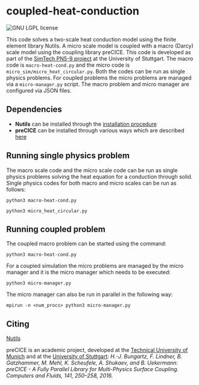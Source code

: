 # coupled-heat-conduction

<a style="text-decoration: none" href="https://github.com/precice/fenics-adapter/blob/master/LICENSE" target="_blank">
    <img src="https://img.shields.io/github/license/IshaanDesai/coupled-heat-conduction.svg" alt="GNU LGPL license">
</a>

This code solves a two-scale heat conduction model using the finite element library Nutils. A micro scale model is coupled with a macro (Darcy) scale model using the coupling library preCICE. This code is developed as part of the [SimTech PN5-9 project](https://www.simtech.uni-stuttgart.de/exc/research/pn/pn5/pn5-9/) at the University of Stuttgart. The macro code is `macro-heat-cond.py` and the micro code is `micro_sim/micro_heat_circular.py`. Both the codes can be run as single physics problems. For coupled problems the micro problems are managed via a `micro-manager.py` script. The macro problem and micro manager are configured via JSON files.

## Dependencies

* **Nutils** can be installed through the [installation procedure](http://www.nutils.org/en/latest/intro/#installation)
* **preCICE** can be installed through various ways which are described [here](https://precice.org/installation-overview.html)

## Running single physics problem

The macro scale code and the micro scale code can be run as single physics problems solving the heat equation for a conduction through solid. Single physics codes for both macro and micro scales can be run as follows:

```(python)
python3 macro-heat-cond.py
```

```(python)
python3 micro_heat_circular.py
```

## Running coupled problem

The coupled macro problem can be started using the command:

```(python)
python3 macro-heat-cond.py
```

For a coupled simulation the micro problems are managed by the micro manager and it is the micro manager which needs to be executed:

```(python)
python3 micro-manager.py
```

The micro manager can also be run in parallel in the following way:

```(python)
mpirun -n <num_procs> python3 micro-manager.py 
```

## Citing

[Nutils](https://zenodo.org/record/4071707)

preCICE is an academic project, developed at the [Technical University of Munich](https://www5.in.tum.de/) and at the [University of Stuttgart](https://www.ipvs.uni-stuttgart.de/): *H.-J. Bungartz, F. Lindner, B. Gatzhammer, M. Mehl, K. Scheufele, A. Shukaev, and B. Uekermann: preCICE - A Fully Parallel Library for Multi-Physics Surface Coupling. Computers and Fluids, 141, 250–258, 2016.*
